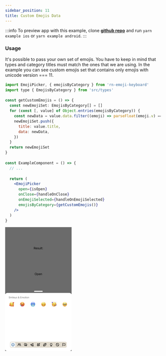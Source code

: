 ```yaml
---
sidebar_position: 11
title: Custom Emojis Data
---
```


:::info
To preview app with this example, clone [**github repo**](https://github.com/TheWidlarzGroup/rn-emoji-keyboard.git) and run `yarn example ios` or `yarn example android`.
:::

### Usage

It's possible to pass your own set of emojis. You have to keep in mind that types and category titles must match the ones that we are using. In the example you can see custom emojis set that contains only emojis with unicode version === 11.

```jsx
import EmojiPicker, { emojisByCategory } from 'rn-emoji-keyboard'
import type { EmojisByCategory } from 'src/types'

const getCustomEmojis = () => {
  const newEmojiSet: EmojisByCategory[] = []
  for (const [, value] of Object.entries(emojisByCategory)) {
    const newData = value.data.filter((emoji) => parseFloat(emoji.v) === 11)
    newEmojiSet.push({
      title: value.title,
      data: newData,
    })
  }
  return newEmojiSet
}

const ExampleComponent = () => {
  // ...

  return (
    <EmojiPicker
      open={isOpen}
      onClose={handleOnClose}
      onEmojiSelected={handleOnEmojiSelected}
      emojisByCategory={getCustomEmojis()}
    />
  )
}
```

![Preview](../../../assets/img/custom-emojis-data.png)
